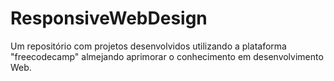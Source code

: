 # ResponsiveWebDesign
Um repositório com projetos desenvolvidos utilizando a plataforma "freecodecamp" almejando aprimorar o conhecimento em desenvolvimento Web.
